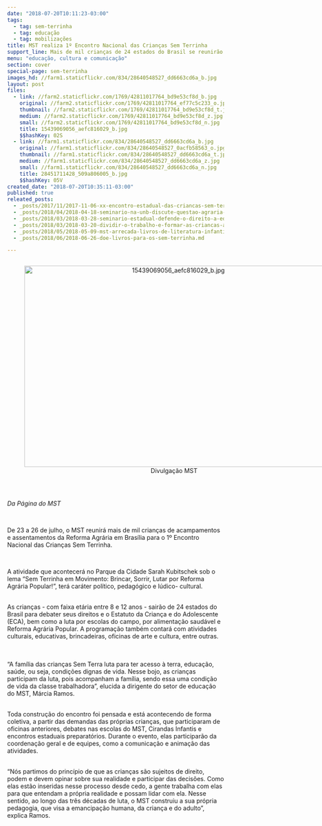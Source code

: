 ```yaml
---
date: "2018-07-20T10:11:23-03:00"
tags:
  - tag: sem-terrinha
  - tag: educação
  - tag: mobilizações
title: MST realiza 1º Encontro Nacional das Crianças Sem Terrinha
support_line: Mais de mil crianças de 24 estados do Brasil se reunirão para debater seus direitos
menu: "educação, cultura e comunicação"
section: cover
special-page: sem-terrinha
images_hd: //farm1.staticflickr.com/834/28640548527_dd6663cd6a_b.jpg
layout: post
files:
  - link: //farm2.staticflickr.com/1769/42811017764_bd9e53cf8d_b.jpg
    original: //farm2.staticflickr.com/1769/42811017764_ef77c5c233_o.jpg
    thumbnail: //farm2.staticflickr.com/1769/42811017764_bd9e53cf8d_t.jpg
    medium: //farm2.staticflickr.com/1769/42811017764_bd9e53cf8d_z.jpg
    small: //farm2.staticflickr.com/1769/42811017764_bd9e53cf8d_n.jpg
    title: 15439069056_aefc816029_b.jpg
    $$hashKey: 02S
  - link: //farm1.staticflickr.com/834/28640548527_dd6663cd6a_b.jpg
    original: //farm1.staticflickr.com/834/28640548527_0acfb58563_o.jpg
    thumbnail: //farm1.staticflickr.com/834/28640548527_dd6663cd6a_t.jpg
    medium: //farm1.staticflickr.com/834/28640548527_dd6663cd6a_z.jpg
    small: //farm1.staticflickr.com/834/28640548527_dd6663cd6a_n.jpg
    title: 28451711428_509a806005_b.jpg
    $$hashKey: 05V
created_date: "2018-07-20T10:35:11-03:00"
published: true
releated_posts:
  - _posts/2017/11/2017-11-06-xx-encontro-estadual-das-criancas-sem-terrinha-2017-acontece-no-rio-de-janeiro.md
  - _posts/2018/04/2018-04-18-seminario-na-unb-discute-questao-agraria-soberania-alimentar-e-meio-ambiente.md
  - _posts/2018/03/2018-03-28-seminario-estadual-defende-o-direito-a-educacao-das-populacoes-do-campo.md
  - _posts/2018/03/2018-03-20-dividir-o-trabalho-e-formar-as-criancas-a-ciranda-no-fama.md
  - _posts/2018/05/2018-05-09-mst-arrecada-livros-de-literatura-infantil-para-criancas-sem-terrinha.md
  - _posts/2018/06/2018-06-26-doe-livros-para-os-sem-terrinha.md

---
```

<div style="text-align:center">
<figure class="image" style="display:inline-block"><img alt="15439069056_aefc816029_b.jpg" height="467" src="//farm2.staticflickr.com/1769/42811017764_bd9e53cf8d_b.jpg" width="700" />
<figcaption>Divulga&ccedil;&atilde;o MST&nbsp;</figcaption>
</figure>
</div>

<p>&nbsp;</p>

<p><em>Da P&aacute;gina do MST&nbsp;</em></p>

<p>&nbsp;</p>

<p>De 23 a 26 de julho, o&nbsp;MST reunir&aacute; mais de mil crian&ccedil;as de acampamentos e assentamentos da Reforma Agr&aacute;ria&nbsp;em Bras&iacute;lia para o 1&ordm; Encontro Nacional das Crian&ccedil;as Sem Terrinha.</p>

<p>&nbsp;</p>

<p>A atividade que acontecer&aacute; no Parque da Cidade Sarah Kubitschek sob o lema &ldquo;Sem Terrinha em Movimento: Brincar, Sorrir, Lutar por Reforma Agr&aacute;ria Popular!&rdquo;, ter&aacute; car&aacute;ter pol&iacute;tico, pedag&oacute;gico e l&uacute;dico- cultural.</p>

<p><br />
As crian&ccedil;as - com&nbsp;faixa et&aacute;ria entre 8 e 12 anos -&nbsp;sair&atilde;o de 24 estados do Brasil para debater seus direitos e o Estatuto da Crian&ccedil;a e do Adolescente (ECA), bem como a luta por escolas do campo, por alimenta&ccedil;&atilde;o saud&aacute;vel e Reforma Agr&aacute;ria Popular.&nbsp;A programa&ccedil;&atilde;o tamb&eacute;m contar&aacute; com&nbsp;atividades culturais, educativas, brincadeiras, oficinas de arte e&nbsp;cultura, entre outras.<br />
&nbsp;</p>

<p><br />
&ldquo;A fam&iacute;lia das crian&ccedil;as Sem Terra luta para ter acesso &agrave;&nbsp;terra, educa&ccedil;&atilde;o, sa&uacute;de, ou seja,&nbsp;condi&ccedil;&otilde;es dignas de vida. Nesse bojo, as crian&ccedil;as participam da luta, pois acompanham a fam&iacute;lia, sendo essa uma condi&ccedil;&atilde;o de vida da&nbsp;classe trabalhadora&rdquo;, elucida a dirigente do setor de educa&ccedil;&atilde;o do MST, M&aacute;rcia Ramos.</p>

<p><br />
Toda constru&ccedil;&atilde;o do encontro foi pensada e est&aacute; acontecendo de forma coletiva, a partir das demandas das pr&oacute;prias crian&ccedil;as, que participaram de oficinas anteriores, debates nas escolas do MST, Cirandas Infantis e encontros estaduais preparat&oacute;rios. Durante o evento, elas participar&atilde;o da coordena&ccedil;&atilde;o geral e de equipes, como a comunica&ccedil;&atilde;o e anima&ccedil;&atilde;o das atividades.</p>

<p><br />
&ldquo;N&oacute;s partimos do princ&iacute;pio de que as crian&ccedil;as s&atilde;o sujeitos de direito, podem e devem opinar sobre sua realidade e participar das decis&otilde;es. Como elas est&atilde;o inseridas nesse processo desde cedo, a gente trabalha com elas para que entendam a pr&oacute;pria realidade e possam lidar com ela. Nesse sentido, ao longo das tr&ecirc;s d&eacute;cadas de luta, o MST construiu a sua pr&oacute;pria pedagogia, que visa a emancipa&ccedil;&atilde;o humana, da crian&ccedil;a e do adulto&rdquo;, explica Ramos.</p>

<p><br />
&nbsp;</p>
